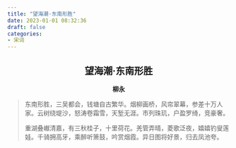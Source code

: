```yaml
---
title: "望海潮·东南形胜"
date: 2023-01-01 08:32:36
draft: false
categories:
- 宋词
---
```


## <center>望海潮·东南形胜</center>
**<center>柳永</center>**

> 东南形胜，三吴都会，钱塘自古繁华。烟柳画桥，风帘翠幕，参差十万人家。云树绕堤沙，怒涛卷霜雪，天堑无涯。市列珠玑，户盈罗绮，竞豪奢。
>
> 重湖叠𪩘清嘉，有三秋桂子，十里荷花。羌管弄晴，菱歌泛夜，嬉嬉钓叟莲娃。千骑拥高牙，乘醉听箫鼓，吟赏烟霞。异日图将好景，归去凤池夸。
